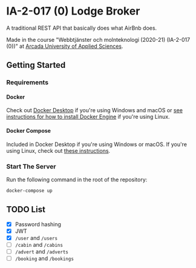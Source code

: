 # IA-2-017 (0) Lodge Broker

A traditional REST API that basically does what AirBnb does.

Made in the course "Webbtjänster och molnteknologi (2020-21) (IA-2-017 (0))" at [Arcada University of Applied Sciences](https://www.arcada.fi/en).

## Getting Started

### Requirements

#### Docker

Check out [Docker Desktop](https://www.docker.com/products/docker-desktop) if you're using Windows and macOS or [see instructions for how to install Docker Engine](https://docs.docker.com/engine/install/#server) if you're using Linux.

#### Docker Compose

Included in Docker Desktop if you're using Windows or macOS. If you're using Linux, check out [these instructions](https://docs.docker.com/compose/install/#install-compose).

### Start The Server

Run the following command in the root of the repository:

```bash
docker-compose up
```

## TODO List

- [x] Password hashing
- [x] JWT
- [x] `/user` and `/users`
- [ ] `/cabin` and `/cabins`
- [ ] `/advert` and `/adverts`
- [ ] `/booking` and `/bookings`
